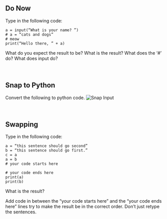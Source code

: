 ## Do Now
Type in the following code: 

```
a = input(“What is your name? ”)
# a = “cats and dogs”
# meow
print(“Hello there, ” + a)
```

What do you expect the result to be? What is the result? What does the ‘#’ do? What does input do?
<br>
<br>
<br>

## Snap to Python
Convert the following to python code.
![Snap Input]()
<br>
<br>
<br>

## Swapping
Type in the following code: 

```
a = “this sentence should go second”
b = “this sentence should go first.”  
c = a 
a = b 
# your code starts here

# your code ends here
print(a)
print(b)
```

What is the result? 


Add code in between the “your code starts here” and the “your code ends here” lines try to make the result be in the correct order. Don’t just retype the sentences. 
